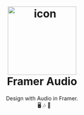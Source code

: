 <h1 align="center">
  <img src="https://cdn-std.dprcdn.net/files/acc_589332/6rZKHB" width="180" alt="icon"><br>
  Framer Audio<br>
</h1>
<p align="center">
    Design with Audio in Framer. <br>
    🖥 🎶 📱
</p>
